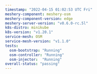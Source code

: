 ```yaml
---
timestamp: "2022-04-15 01:02:53 UTC Fri"
meshery-component: meshery-osm
meshery-component-version: edge
meshery-server-version: "v0.6.0-rc.5l"
k8s-distro: minikube
k8s-version: "v1.20.1"
service-mesh: OSM
service-mesh-version: "v1.1.0"
tests:
  osm-bootstrap: "Running"
  osm-controller: "Running"
  osm-injector:  "Running"
overall-status: "passing"
---
```

